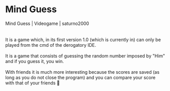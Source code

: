 # Mind Guess
Mind Guess | Videogame | saturno2000
<br><br><br>
It is a game which, in its first version 1.0 (which is currently in) can only be played from the cmd of the derogatory IDE.
<br><br>
It is a game that consists of guessing the random number imposed by "Him" and if you guess it, you win.
<br><br>
With friends it is much more interesting because the scores are saved (as long as you do not close the program) and you can compare your score with that of your friends 🥳

